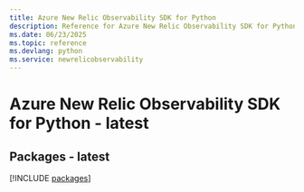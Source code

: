 ```yaml
---
title: Azure New Relic Observability SDK for Python
description: Reference for Azure New Relic Observability SDK for Python
ms.date: 06/23/2025
ms.topic: reference
ms.devlang: python
ms.service: newrelicobservability
---
```

# Azure New Relic Observability SDK for Python - latest
## Packages - latest
[!INCLUDE [packages](new-relic-observability-index.md)]